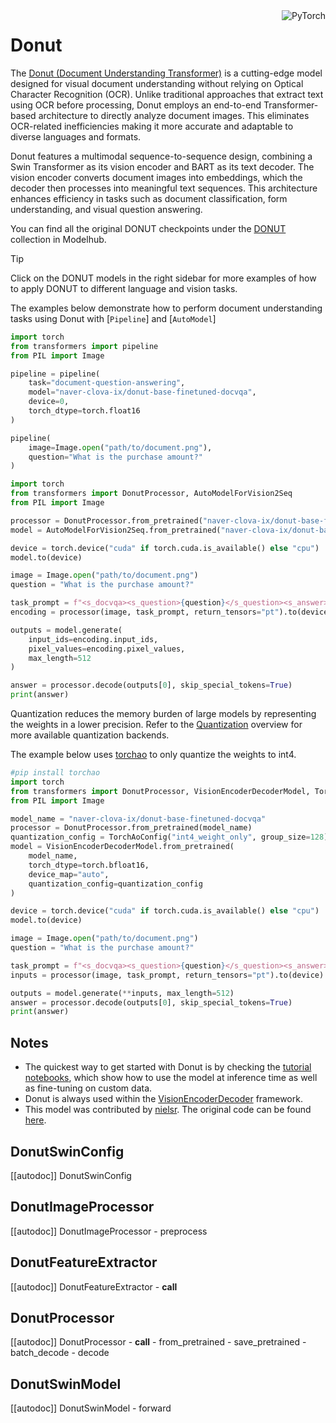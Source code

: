 <!--Copyright 2022 The HuggingFace Team. All rights reserved.

Licensed under the Apache License, Version 2.0 (the "License"); you may not use this file except in compliance with the
License. You may obtain a copy of the License at

http://www.apache.org/licenses/LICENSE-2.0

Unless required by applicable law or agreed to in writing, software distributed under the License is distributed on an
"AS IS" BASIS, WITHOUT WARRANTIES OR CONDITIONS OF ANY KIND, either express or implied. See the License for the

⚠️ Note that this file is in Markdown but contain specific syntax for our doc-builder (similar to MDX) that may not be
rendered properly in your Markdown viewer.

specific language governing permissions and limitations under the License. -->

<div style="float: right;">
    <div class="flex flex-wrap space-x-1">
        <img alt="PyTorch" src="https://img.shields.io/badge/PyTorch-DE3412?style=flat&logo=pytorch&logoColor=white">
    </div>
</div>

# Donut

The [Donut (Document Understanding Transformer)](https://arxiv.org/abs/2111.15664) is a cutting-edge model designed for visual document understanding without relying on Optical Character Recognition (OCR). Unlike traditional approaches that extract text using OCR before processing, Donut employs an end-to-end Transformer-based architecture to directly analyze document images. This eliminates OCR-related inefficiencies making it more accurate and adaptable to diverse languages and formats.  

Donut features a multimodal sequence-to-sequence design, combining a Swin Transformer as its vision encoder and BART as its text decoder. The vision encoder converts document images into embeddings, which the decoder then processes into meaningful text sequences. This architecture enhances efficiency in tasks such as document classification, form understanding, and visual question answering.

You can find all the original DONUT checkpoints under the [DONUT](https://huggingface.co/models?other=donut) collection in Modelhub.

> [!TIP]
> Click on the DONUT models in the right sidebar for more examples of how to apply DONUT to different language and vision tasks.

The examples below demonstrate how to perform document understanding tasks using Donut with [`Pipeline`] and [`AutoModel`]

<hfoptions id="usage">
<hfoption id="Pipeline">

```py
import torch
from transformers import pipeline
from PIL import Image

pipeline = pipeline(
    task="document-question-answering",
    model="naver-clova-ix/donut-base-finetuned-docvqa",
    device=0,
    torch_dtype=torch.float16
)

pipeline(
    image=Image.open("path/to/document.png"),
    question="What is the purchase amount?"
)
```

</hfoption>
<hfoption id="AutoModel">

```py
import torch
from transformers import DonutProcessor, AutoModelForVision2Seq
from PIL import Image

processor = DonutProcessor.from_pretrained("naver-clova-ix/donut-base-finetuned-docvqa")
model = AutoModelForVision2Seq.from_pretrained("naver-clova-ix/donut-base-finetuned-docvqa")

device = torch.device("cuda" if torch.cuda.is_available() else "cpu")
model.to(device)

image = Image.open("path/to/document.png")
question = "What is the purchase amount?"

task_prompt = f"<s_docvqa><s_question>{question}</s_question><s_answer>"
encoding = processor(image, task_prompt, return_tensors="pt").to(device)

outputs = model.generate(
    input_ids=encoding.input_ids,
    pixel_values=encoding.pixel_values,
    max_length=512
)

answer = processor.decode(outputs[0], skip_special_tokens=True)
print(answer)
```

Quantization reduces the memory burden of large models by representing the weights in a lower precision. Refer to the [Quantization](https://huggingface.co/docs/transformers/main/en/quantization/overview) overview for more available quantization backends.

The example below uses [torchao](https://huggingface.co/docs/transformers/main/en/quantization/torchao) to only quantize the weights to int4.

```py
#pip install torchao
import torch
from transformers import DonutProcessor, VisionEncoderDecoderModel, TorchAoConfig
from PIL import Image

model_name = "naver-clova-ix/donut-base-finetuned-docvqa"
processor = DonutProcessor.from_pretrained(model_name)
quantization_config = TorchAoConfig("int4_weight_only", group_size=128)
model = VisionEncoderDecoderModel.from_pretrained(
    model_name,
    torch_dtype=torch.bfloat16,
    device_map="auto",
    quantization_config=quantization_config
)

device = torch.device("cuda" if torch.cuda.is_available() else "cpu")
model.to(device)

image = Image.open("path/to/document.png")
question = "What is the purchase amount?"

task_prompt = f"<s_docvqa><s_question>{question}</s_question><s_answer>"
inputs = processor(image, task_prompt, return_tensors="pt").to(device)

outputs = model.generate(**inputs, max_length=512)
answer = processor.decode(outputs[0], skip_special_tokens=True)
print(answer)
```

## Notes

- The quickest way to get started with Donut is by checking the [tutorial notebooks](https://github.com/NielsRogge/Transformers-Tutorials/tree/master/Donut), which show how to use the model at inference time as well as fine-tuning on custom data.
- Donut is always used within the [VisionEncoderDecoder](vision-encoder-decoder) framework.
- This model was contributed by [nielsr](https://huggingface.co/nielsr). The original code can be found
[here](https://github.com/clovaai/donut).

## DonutSwinConfig

[[autodoc]] DonutSwinConfig

## DonutImageProcessor

[[autodoc]] DonutImageProcessor
    - preprocess

## DonutFeatureExtractor

[[autodoc]] DonutFeatureExtractor
    - __call__

## DonutProcessor

[[autodoc]] DonutProcessor
    - __call__
    - from_pretrained
    - save_pretrained
    - batch_decode
    - decode

## DonutSwinModel

[[autodoc]] DonutSwinModel
    - forward
